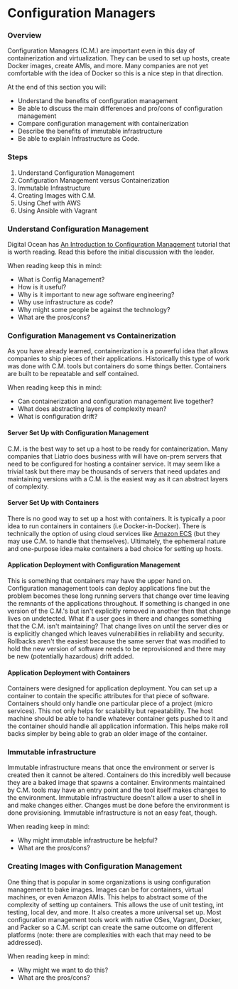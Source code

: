 # Configuration Managers

### Overview

Configuration Managers (C.M.) are important even in this day of containerization and virtualization. They can be used to set up hosts, create Docker images, create AMIs, and more. Many companies are not yet comfortable with the idea of Docker so this is a nice step in that direction. 

At the end of this section you will: 

- Understand the benefits of configuration management
- Be able to discuss the main differences and pro/cons of configuration management
- Compare configuration management with containerization
- Describe the benefits of immutable infrastructure
- Be able to explain Infrastructure as Code. 

### Steps

1. Understand Configuration Management
2. Configuration Management versus Containerization
3. Immutable Infrastructure
4. Creating Images with C.M. 
5. Using Chef with AWS 
6. Using Ansible with Vagrant

### Understand Configuration Management

Digital Ocean has [An Introduction to Configuration Management](https://www.digitalocean.com/community/tutorials/an-introduction-to-configuration-management) tutorial that is worth reading. Read this before the initial discussion with the leader. 

When reading keep this in mind:

- What is Config Management?
- How is it useful?
- Why is it important to new age software engineering?
- Why use infrastructure as code?
- Why might some people be against the technology?
- What are the pros/cons?

### Configuration Management vs Containerization

As you have already learned, containerization is a powerful idea that allows companies to ship pieces of their applications. Historically this type of work was done with C.M. tools but containers do some things better. Containers are built to be repeatable and self contained.

When reading keep this in mind:

- Can containerization and configuration management live together?
- What does abstracting layers of complexity mean?
- What is configuration drift?

#### Server Set Up with Configuration Management

C.M. is the best way to set up a host to be ready for containerization. Many companies that Liatrio does business with will have on-prem servers that need to be configured for hosting a container service. It may seem like a trivial task but there may be thousands of servers that need updates and maintaining versions with a C.M. is the easiest way as it can abstract layers of complexity. 

#### Server Set Up with Containers

There is no good way to set up a host with containers. It is typically a poor idea to run containers in containers (i.e Docker-in-Docker). There is technically the option of using cloud services like [Amazon ECS](https://aws.amazon.com/ecs/) (but they may use C.M. to handle that themselves). Ultimately, the ephemeral nature and one-purpose idea make containers a bad choice for setting up hosts. 

#### Application Deployment with Configuration Management

This is something that containers may have the upper hand on. Configuration management tools can deploy applications fine but the problem becomes these long running servers that change over time leaving the remnants of the applications throughout. If something is changed in one version of the C.M.'s but isn't explicitly removed in another then that change lives on undetected. What if a user goes in there and changes something that the C.M. isn't maintaining? That change lives on until the server dies or is explicitly changed which leaves vulnerabilities in reliability and security. Rollbacks aren't the easiest because the same server that was modified to hold the new version of software needs to be reprovisioned and there may be new (potentially hazardous) drift added.

#### Application Deployment with Containers

Containers were designed for application deployment. You can set up a container to contain the specific attributes for that piece of software. Containers should only handle one particular piece of a project (micro services). This not only helps for scalability but repeatability. The host machine should be able to handle whatever container gets pushed to it and the container should handle all application information. This helps make roll backs simpler by being able to grab an older image of the container. 

### Immutable infrastructure

Immutable infrastructure means that once the environment or server is created then it cannot be altered. Containers do this incredibly well because they are a baked image that spawns a container. Environments maintained by C.M. tools may have an entry point and the tool itself makes changes to the environment. Immutable infrastructure doesn't allow a user to shell in and make changes either. Changes must be done before the environment is done provisioning. Immutable infrastructure is not an easy feat, though. 

When reading keep in mind:

- Why might immutable infrastructure be helpful?
- What are the pros/cons?

### Creating Images with Configuration Management

One thing that is popular in some organizations is using configuration management to bake images. Images can be for containers, virtual machines, or even Amazon AMIs. This helps to abstract some of the complexity of setting up containers. This allows the use of unit testing, int testing, local dev, and more. It also creates a more universal set up. Most configuration management tools work with native OSes, Vagrant, Docker, and Packer so a C.M. script can create the same outcome on different platforms (note: there are complexities with each that may need to be addressed).  

When reading keep in mind:

- Why might we want to do this?
- What are the pros/cons?


